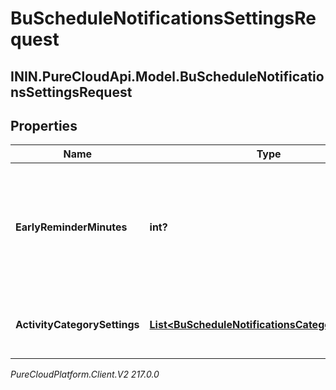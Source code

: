 # BuScheduleNotificationsSettingsRequest

## ININ.PureCloudApi.Model.BuScheduleNotificationsSettingsRequest

## Properties

|Name | Type | Description | Notes|
|------------ | ------------- | ------------- | -------------|
| **EarlyReminderMinutes** | **int?** | The number of minutes prior to the scheduled event to display an early reminder notification | [optional] |
| **ActivityCategorySettings** | [**List&lt;BuScheduleNotificationsCategorySettings&gt;**](BuScheduleNotificationsCategorySettings) | List of activity category notification settings | [optional] |



_PureCloudPlatform.Client.V2 217.0.0_
